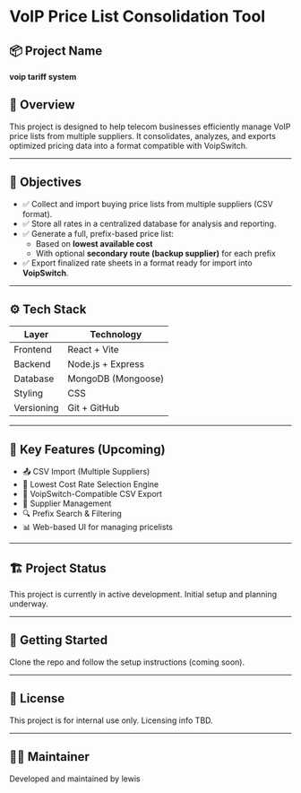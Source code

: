 # VoIP Price List Consolidation Tool

## 📦 Project Name
**voip tariff system**

## 📄 Overview
This project is designed to help telecom businesses efficiently manage VoIP price lists from multiple suppliers. It consolidates, analyzes, and exports optimized pricing data into a format compatible with VoipSwitch.

---

## 🎯 Objectives

- ✅ Collect and import buying price lists from multiple suppliers (CSV format).
- ✅ Store all rates in a centralized database for analysis and reporting.
- ✅ Generate a full, prefix-based price list:
  - Based on **lowest available cost**
  - With optional **secondary route (backup supplier)** for each prefix
- ✅ Export finalized rate sheets in a format ready for import into **VoipSwitch**.

---

## ⚙️ Tech Stack

| Layer       | Technology       |
|-------------|------------------|
| Frontend    | React + Vite     |
| Backend     | Node.js + Express|
| Database    | MongoDB (Mongoose) |
| Styling     | CSS     |
| Versioning  | Git + GitHub     |

---

## 📁 Key Features (Upcoming)

- 📤 CSV Import (Multiple Suppliers)
- 🧠 Lowest Cost Rate Selection Engine
- 🧾 VoipSwitch-Compatible CSV Export
- 👥 Supplier Management
- 🔍 Prefix Search & Filtering
- 📊 Web-based UI for managing pricelists

---

## 🏗️ Project Status
This project is currently in active development. Initial setup and planning underway.

---

## 🚀 Getting Started
Clone the repo and follow the setup instructions (coming soon).

---

## 📌 License
This project is for internal use only. Licensing info TBD.

---

## 🙋‍♂️ Maintainer
Developed and maintained by lewis

